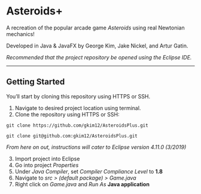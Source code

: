 # Asteroids+

A recreation of the popular arcade game *Asteroids* using real Newtonian mechanics!

Developed in Java & JavaFX by George Kim, Jake Nickel, and Artur Gatin.

*Recommended that the project repository be opened using the Eclipse IDE.*

---

## Getting Started

You’ll start by cloning this repository using HTTPS or SSH.

1. Navigate to desired project location using terminal.
2. Clone the repository using HTTPS or SSH:
```
git clone https://github.com/gkim12/AsteroidsPlus.git
```
```
git clone git@github.com:gkim12/AsteroidsPlus.git
```
*From here on out, instructions will cater to Eclipse version 4.11.0 (3/2019)*

3. Import project into Eclipse
4. Go into project *Properties*
5. Under *Java Compiler*, set *Compiler Compliance Level* to **1.8**
6. Navigate to *src > (default package) > Game.java* 
7. Right click on *Game.java* and *Run As* **Java application**
